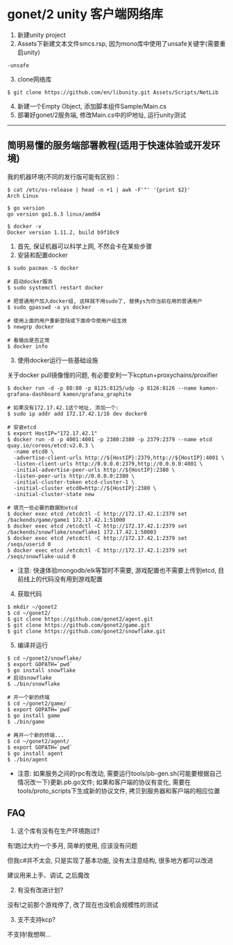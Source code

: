 # gonet/2 unity 客户端网络库

1. 新建unity project
2. Assets下新建文本文件smcs.rsp, 因为mono库中使用了unsafe关键字(需要重启unity)

  ```
  -unsafe
  ```

3. clone网络库

  ```
  $ git clone https://github.com/en/libunity.git Assets/Scripts/NetLib
  ```

4. 新建一个Empty Object, 添加脚本组件Sample/Main.cs
5. 部署好gonet/2服务端, 修改Main.cs中的IP地址, 运行unity测试

***

## 简明易懂的服务端部署教程(适用于快速体验或开发环境)

我的机器环境(不同的发行版可能有区别)：

```
$ cat /etc/os-release | head -n +1 | awk -F'"' '{print $2}'
Arch Linux

$ go version
go version go1.6.3 linux/amd64

$ docker -v
Docker version 1.11.2, build b9f10c9
```

1. 首先, 保证机器可以科学上网, 不然会卡在某些步骤
2. 安装和配置docker

  ```
  $ sudo pacman -S docker
  
  # 启动docker服务
  $ sudo systemctl restart docker
  
  # 把普通用户加入docker组, 这样就不用sudo了, 替换ys为你当前在用的普通用户
  $ sudo gpasswd -a ys docker
  
  # 使用上面的用户重新登陆或下面命令使用户组生效
  $ newgrp docker
  
  # 看输出是否正常
  $ docker info
  ```
  
3. 使用docker运行一些基础设施

  关于docker pull镜像慢的问题, 有必要安利一下kcptun+proxychains/proxifier

  ```
  $ docker run -d -p 80:80 -p 8125:8125/udp -p 8126:8126 --name kamon-grafana-dashboard kamon/grafana_graphite
  
  # 如果没有172.17.42.1这个地址, 添加一个:
  $ sudo ip addr add 172.17.42.1/16 dev docker0
  
  # 安装etcd
  $ export HostIP="172.17.42.1"
  $ docker run -d -p 4001:4001 -p 2380:2380 -p 2379:2379 --name etcd quay.io/coreos/etcd:v2.0.3 \
    -name etcd0 \
    -advertise-client-urls http://${HostIP}:2379,http://${HostIP}:4001 \
    -listen-client-urls http://0.0.0.0:2379,http://0.0.0.0:4001 \
    -initial-advertise-peer-urls http://${HostIP}:2380 \
    -listen-peer-urls http://0.0.0.0:2380 \
    -initial-cluster-token etcd-cluster-1 \
    -initial-cluster etcd0=http://${HostIP}:2380 \
    -initial-cluster-state new

  # 填充一些必要的数据到etcd
  $ docker exec etcd /etcdctl -C http://172.17.42.1:2379 set /backends/game/game1 172.17.42.1:51000
  $ docker exec etcd /etcdctl -C http://172.17.42.1:2379 set /backends/snowflake/snowflake1 172.17.42.1:50003
  $ docker exec etcd /etcdctl -C http://172.17.42.1:2379 set /seqs/userid 0
  $ docker exec etcd /etcdctl -C http://172.17.42.1:2379 set /seqs/snowflake-uuid 0
  ```
  * 注意: 快速体验mongodb/elk等暂时不需要, 游戏配置也不需要上传到etcd, 目前线上的代码没有用到游戏配置

4. 获取代码

  ```
  $ mkdir ~/gonet2
  $ cd ~/gonet2/
  $ git clone https://github.com/gonet2/agent.git
  $ git clone https://github.com/gonet2/game.git
  $ git clone https://github.com/gonet2/snowflake.git
  ```

5. 编译并运行
  ```
  $ cd ~/gonet2/snowflake/
  $ export GOPATH=`pwd`
  $ go install snowflake
  # 启动snowflake
  $ ./bin/snowflake

  # 开一个新的终端
  $ cd ~/gonet2/game/
  $ export GOPATH=`pwd`
  $ go install game
  $ ./bin/game

  # 再开一个新的终端...
  $ cd ~/gonet2/agent/
  $ export GOPATH=`pwd`
  $ go install agent
  $ ./bin/agent
  ```
  * 注意: 如果服务之间的rpc有改动, 需要运行tools/pb-gen.sh(可能要根据自己情况改一下)更新.pb.go文件;
    如果和客户端的协议有变化, 需要在tools/proto_scripts下生成新的协议文件, 拷贝到服务器和客户端的相应位置

## FAQ

1. 这个库有没有在生产环境跑过?

  有!跑过大约一个多月, 简单的使用, 应该没有问题
  
  但我c#并不太会, 只是实现了基本功能, 没有太注意结构, 很多地方都可以改进
  
  建议用来上手、调试, 之后魔改

2. 有没有改进计划?

  没有!之前那个游戏停了, 改了现在也没机会规模性的测试

3. 支不支持kcp?

  不支持!我想啊...
